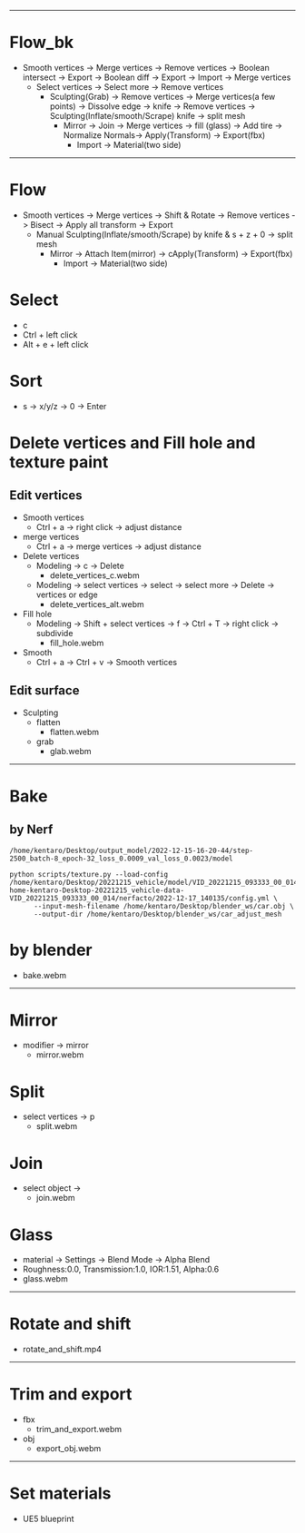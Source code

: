 ----------
# Flow_bk
- Smooth vertices -> Merge vertices -> Remove vertices -> Boolean intersect -> Export -> Boolean diff -> Export -> Import -> Merge vertices
  - Select vertices -> Select more -> Remove vertices
    - Sculpting(Grab) -> Remove vertices -> Merge vertices(a few points) -> Dissolve edge -> knife -> Remove vertices -> Sculpting(Inflate/smooth/Scrape) knife -> split mesh
      - Mirror -> Join -> Merge vertices -> fill (glass) -> Add tire -> Normalize Normals-> Apply(Transform) -> Export(fbx)
        - Import -> Material(two side)
----------
# Flow
- Smooth vertices -> Merge vertices -> Shift & Rotate -> Remove vertices -> Bisect -> Apply all transform -> Export
    - Manual Sculpting(Inflate/smooth/Scrape) by knife & s + z + 0 -> split mesh
      - Mirror -> Attach Item(mirror) -> cApply(Transform) -> Export(fbx)
        - Import -> Material(two side)

# Select
- c
- Ctrl + left click
- Alt + e + left click

# Sort
- s -> x/y/z -> 0 -> Enter

# Delete vertices and Fill hole and texture paint
## Edit vertices
- Smooth vertices
  - Ctrl + a -> right click -> adjust distance
- merge vertices
  - Ctrl + a -> merge vertices -> adjust distance
- Delete vertices
  - Modeling -> c -> Delete
    - delete_vertices_c.webm
  - Modeling -> select vertices -> select -> select more -> Delete -> vertices or edge
    - delete_vertices_alt.webm
- Fill hole
  - Modeling -> Shift + select vertices -> f -> Ctrl + T -> right click -> subdivide
    - fill_hole.webm
- Smooth
  - Ctrl + a -> Ctrl + v -> Smooth vertices

## Edit surface
- Sculpting
  - flatten
    - flatten.webm
  - grab
    - glab.webm

--------------

# Bake

## by Nerf
```shell
/home/kentaro/Desktop/output_model/2022-12-15-16-20-44/step-2500_batch-8_epoch-32_loss_0.0009_val_loss_0.0023/model

python scripts/texture.py --load-config /home/kentaro/Desktop/20221215_vehicle/model/VID_20221215_093333_00_014/-home-kentaro-Desktop-20221215_vehicle-data-VID_20221215_093333_00_014/nerfacto/2022-12-17_140135/config.yml \
      --input-mesh-filename /home/kentaro/Desktop/blender_ws/car.obj \
      --output-dir /home/kentaro/Desktop/blender_ws/car_adjust_mesh
```

# by blender
- bake.webm

----------------

# Mirror
- modifier -> mirror
  - mirror.webm

# Split
- select vertices -> p
  - split.webm

# Join
- select object -> 
  - join.webm

# Glass
- material -> Settings -> Blend Mode -> Alpha Blend
- Roughness:0.0, Transmission:1.0, IOR:1.51, Alpha:0.6
- glass.webm
----------------

# Rotate and shift
- rotate_and_shift.mp4

----------------

# Trim and export
- fbx
  - trim_and_export.webm
- obj
  - export_obj.webm

----------------

# Set materials

- UE5 blueprint
